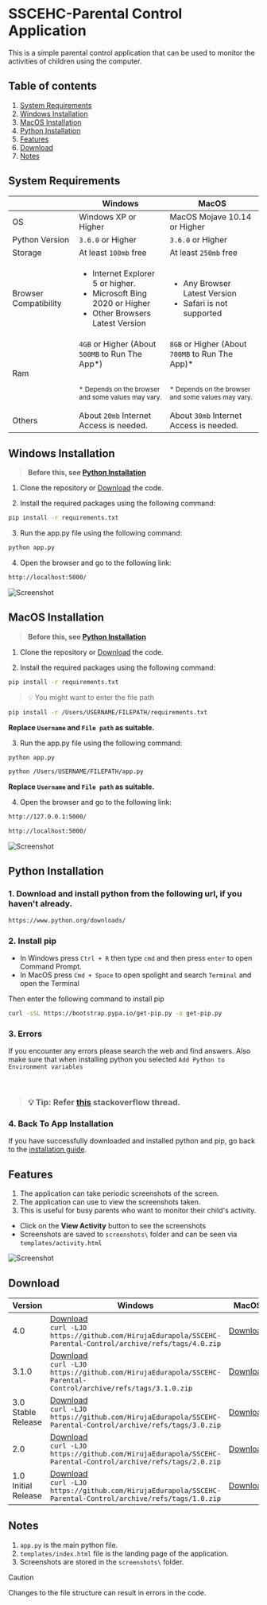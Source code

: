 # SSCEHC-Parental Control Application
This is a simple parental control application that can be used to monitor the activities of children using the computer.

## Table of contents
1. [System Requirements](#system-requirements)
3. [Windows Installation](#windows-installation)
4. [MacOS Installation](#macos-installation)
5. [Python Installation](#python-installation)
2. [Features](#features)
6. [Download](#download)
6. [Notes](#notes)


## System Requirements
|  | Windows | MacOS |
| ----------- | ----------- | -----------  |
| OS | Windows XP or Higher | MacOS Mojave 10.14 or Higher|
| Python Version | `3.6.0` or Higher |  `3.6.0` or Higher |
| Storage | At least `100mb` free |  At least `250mb` free |
| Browser Compatibility  | <ul><li>Internet Explorer 5 or higher.</li><li>Microsoft Bing 2020 or Higher</li><li>Other Browsers Latest Version</li></ul> |  <ul><li>Any Browser Latest Version</li><li>Safari is not supported</li></ul> |
| Ram | `4GB` or Higher (About `500MB` to Run The App*) <br> <br> <p style="font-size: small;">* Depends on the browser and some values may vary. </p>|  `8GB` or Higher (About `700MB` to Run The App)* <br> <br> <p style="font-size: small;">* Depends on the browser and some values may vary. </p> |
| Others | About `20mb` Internet Access is needed. |  About `30mb` Internet Access is needed. |


## Windows Installation
>**Before this, see [Python Installation](#python-installation)**
1. Clone the repository or [Download](#download) the code.

2. Install the required packages using the following command:
```bash
pip install -r requirements.txt
```
3. Run the app.py file using the following command:
```bash
python app.py
```
4. Open the browser and go to the following link:
```bash
http://localhost:5000/
```

![Screenshot](dataIMG.png)

## MacOS Installation
>**Before this, see [Python Installation](#python-installation)**
1. Clone the repository or [Download](#download) the code.

2. Install the required packages using the following command:

```bash
pip install -r requirements.txt
```


>💡 You might want to enter the file path

```bash
pip install -r /Users/USERNAME/FILEPATH/requirements.txt
```
**Replace `Username` and `File path`  as suitable.**

3. Run the app.py file using the following command:
```bash
python app.py
```
```bash
python /Users/USERNAME/FILEPATH/app.py
```
**Replace `Username` and `File path`  as suitable.**

4. Open the browser and go to the following link:
```bash
http://127.0.0.1:5000/
```
```bash
http://localhost:5000/
```

![Screenshot](dataIMG.png)

## Python Installation

### 1. Download and install python from the following url, if you haven't already.
```bash
https://www.python.org/downloads/
```
###  2. Install pip 

- In Windows press `Ctrl + R` then type `cmd` and then press `enter` to open Command Prompt.
- In MacOS press `Cmd + Space` to open spolight and search `Terminal` and open the Terminal

Then enter the following command to install pip

```bash
curl -sSL https://bootstrap.pypa.io/get-pip.py -o get-pip.py
```

### 3. Errors
If you encounter any errors please search the web and find answers. Also make sure that when installing python you selected `Add Python to Environment variables `

<br>

> ###  💡 **Tip**: Refer [this](https://stackoverflow.com/questions/17953124/python-is-not-recognized-as-an-internal-or-external-command) stackoverflow thread.

### 4. Back To App Installation
If you have successfully downloaded and installed python and pip, go back to the [installation guide](#windows-installation).


## Features
1. The application can take periodic screenshots of the screen.
2. The application can use to view the screenshots taken.
3. This is useful for busy parents who want to monitor their child's activity.
- Click on the **View Activity** button to see the screenshots
- Screenshots are saved to `screenshots\` folder and can be seen via `templates/activity.html`

![Screenshot](datImage.png)

## Download

| Version | Windows | MacOS |
| ---------- | ---------- | --------- |
| 4.0 | [Download](https://github.com/HirujaEdurapola/SSCEHC-Parental-Control/archive/refs/tags/4.0.zip) <br> ```curl -LJO https://github.com/HirujaEdurapola/SSCEHC-Parental-Control/archive/refs/tags/4.0.zip``` | [Download](https://github.com/HirujaEdurapola/SSCEHC-Parental-Control/archive/refs/tags/4.0.zip) |
| 3.1.0 | [Download](https://github.com/HirujaEdurapola/SSCEHC-Parental-Control/archive/refs/tags/3.1.0.zip) <br> ```curl -LJO https://github.com/HirujaEdurapola/SSCEHC-Parental-Control/archive/refs/tags/3.1.0.zip``` | [Download](https://github.com/HirujaEdurapola/SSCEHC-Parental-Control/archive/refs/tags/3.1.0.zip) |
| 3.0 Stable Release | [Download](https://github.com/HirujaEdurapola/SSCEHC-Parental-Control/archive/refs/tags/3.0.zip) <br> ```curl -LJO https://github.com/HirujaEdurapola/SSCEHC-Parental-Control/archive/refs/tags/3.0.zip``` | [Download](https://github.com/HirujaEdurapola/SSCEHC-Parental-Control/archive/refs/tags/3.0.zip) |
| 2.0 | [Download](https://github.com/HirujaEdurapola/SSCEHC-Parental-Control/archive/refs/tags/2.0.zip) <br> ```curl -LJO https://github.com/HirujaEdurapola/SSCEHC-Parental-Control/archive/refs/tags/2.0.zip``` | [Download](https://github.com/HirujaEdurapola/SSCEHC-Parental-Control/archive/refs/tags/2.0.zip) |
| 1.0 Initial Release | [Download](https://github.com/HirujaEdurapola/SSCEHC-Parental-Control/archive/refs/tags/1.0.zip) <br> ```curl -LJO https://github.com/HirujaEdurapola/SSCEHC-Parental-Control/archive/refs/tags/1.0.zip``` | [Download](https://github.com/HirujaEdurapola/SSCEHC-Parental-Control/archive/refs/tags/1.0.zip) |


## Notes
1. `app.py` is the main python file.
2. `templates/index.html` file is the landing page of the application.
3. Screenshots are stored in the `screenshots\` folder.
> [!CAUTION]
> Changes to the file structure can result in errors in the code.


